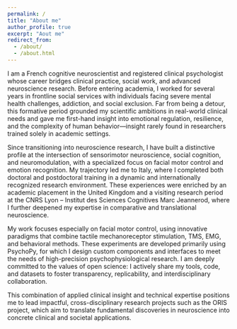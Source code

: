 ```yaml
---
permalink: /
title: "About me"
author_profile: true
excerpt: "Aout me"
redirect_from: 
  - /about/
  - /about.html
---
```


I am a French cognitive neuroscientist and registered clinical psychologist whose career bridges clinical practice, social work, and advanced neuroscience research. Before entering academia, I worked for several years in frontline social services with individuals facing severe mental health challenges, addiction, and social exclusion. Far from being a detour, this formative period grounded my scientific ambitions in real-world clinical needs and gave me first-hand insight into emotional regulation, resilience, and the complexity of human behavior—insight rarely found in researchers trained solely in academic settings.

Since transitioning into neuroscience research, I have built a distinctive profile at the intersection of sensorimotor neuroscience, social cognition, and neuromodulation, with a specialized focus on facial motor control and emotion recognition. My trajectory led me to Italy, where I completed both doctoral and postdoctoral training in a dynamic and internationally recognized research environment. These experiences were enriched by an academic placement in the United Kingdom and a visiting research period at the CNRS Lyon – Institut des Sciences Cognitives Marc Jeannerod, where I further deepened my expertise in comparative and translational neuroscience.

My work focuses especially on facial motor control, using innovative paradigms that combine tactile mechanoreceptor stimulation, TMS, EMG, and behavioral methods. These experiments are developed primarily using PsychoPy, for which I design custom components and interfaces to meet the needs of high-precision psychophysiological research. I am deeply committed to the values of open science: I actively share my tools, code, and datasets to foster transparency, replicability, and interdisciplinary collaboration.

This combination of applied clinical insight and technical expertise positions me to lead impactful, cross-disciplinary research projects such as the ORIS project, which aim to translate fundamental discoveries in neuroscience into concrete clinical and societal applications.

